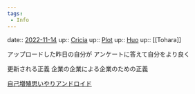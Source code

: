 ```yaml
---
tags:
 - Info
---
```


date:: [2022-11-14](Daily_Note/2022-11-14.md)
up:: [Cricia](Bar/Novel/Nacaria/Cricia.md)
up:: [Plot](Bar/Novel/Chaos/Plot.md)
up:: [Huo](Bar/Novel/Nacaria/Huo.md)
up:: [[Tohara]]

アップロードした昨日の自分が
アンケートに答えて自分をより良く

更新される正義
企業の企業による企業のための正義

[自己増殖思いやりアンドロイド](自己増殖思いやりアンドロイド.md)